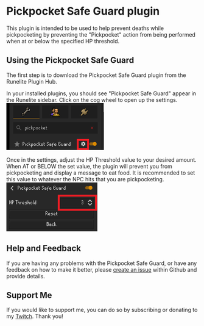 # Pickpocket Safe Guard plugin
This plugin is intended to be used to help prevent deaths while pickpocketing by preventing the "Pickpocket" action from being performed when at or below the specified HP threshold.

## Using the Pickpocket Safe Guard
The first step is to download the Pickpocket Safe Guard plugin from the Runelite Plugin Hub.

In your installed plugins, you should see "Pickpocket Safe Guard" appear in the Runelite sidebar. Click on the cog wheel to open up the settings.
<br />
![Pickpocket Safe Guard settings cog](/src/assets/PickpocketSafeGuardCog.png)

Once in the settings, adjust the HP Threshold value to your desired amount. When AT or BELOW the set value, the plugin will prevent you from pickpocketing and display a message to eat food. It is recommended to set this value to whatever the NPC hits that you are pickpocketing.
<br />
![Pickpocket Safe Guard settings page](/src/assets/PickpocketSafeGuardSettings.png)

## Help and Feedback
If you are having any problems with the Pickpocket Safe Guard, or have any feedback on how to make it better, please [create an issue](https://github.com/Orrezon/PickpocketSafeGuard/issues/new) within Github and provide details.

## Support Me
If you would like to support me, you can do so by subscribing or donating to my [Twitch](https://www.twitch.tv/batonpassgaming). Thank you!
